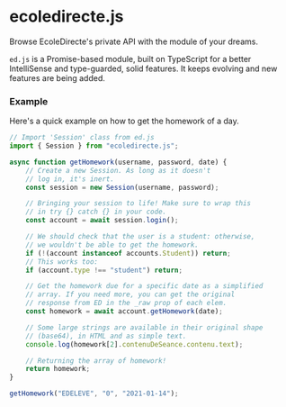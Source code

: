 # ecoledirecte.js

Browse EcoleDirecte's private API with the module of your dreams.

`ed.js` is a Promise-based module, built on TypeScript for a better IntelliSense and type-guarded, solid features. It keeps evolving and new features are being added.

### Example

Here's a quick example on how to get the homework of a day.

```javascript
// Import 'Session' class from ed.js
import { Session } from "ecoledirecte.js";

async function getHomework(username, password, date) {
	// Create a new Session. As long as it doesn't
	// log in, it's inert.
	const session = new Session(username, password);

	// Bringing your session to life! Make sure to wrap this
	// in try {} catch {} in your code.
	const account = await session.login();

	// We should check that the user is a student: otherwise,
	// we wouldn't be able to get the homework.
	if (!(account instanceof accounts.Student)) return;
	// This works too:
	if (account.type !== "student") return;

	// Get the homework due for a specific date as a simplified
	// array. If you need more, you can get the original
	// response from ED in the _raw prop of each elem.
	const homework = await account.getHomework(date);

	// Some large strings are available in their original shape
	// (base64), in HTML and as simple text.
	console.log(homework[2].contenuDeSeance.contenu.text);

	// Returning the array of homework!
	return homework;
}

getHomework("EDELEVE", "0", "2021-01-14");
```
